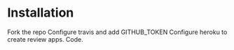 # Installation

Fork the repo
Configure travis and add GITHUB_TOKEN
Configure heroku to create review apps.
Code.
